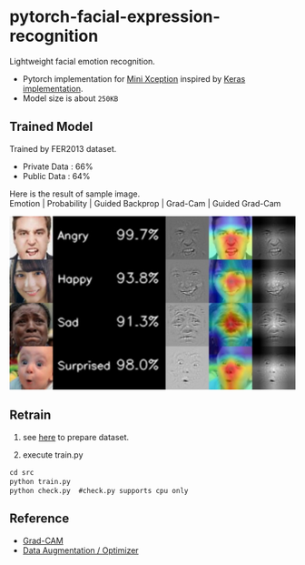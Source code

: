 # pytorch-facial-expression-recognition

Lightweight facial emotion recognition.

* Pytorch implementation for [Mini Xception](https://arxiv.org/pdf/1710.07557.pdf) inspired by [Keras implementation](https://github.com/oarriaga/face_classification).
* Model size is about `250KB`

## Trained Model

Trained by FER2013 dataset.

* Private Data : 66%
* Public Data : 64%

Here is the result of sample image.  
Emotion | Probability | Guided Backprop | Grad-Cam | Guided Grad-Cam

<img src="./test/guided_gradcam.jpg">

## Retrain

1. see [here](./dataset/README.md) to prepare dataset.

2. execute train.py
```
cd src
python train.py
python check.py  #check.py supports cpu only
```

## Reference

* [Grad-CAM](https://github.com/kazuto1011/grad-cam-pytorch)
* [Data Augmentation / Optimizer](https://github.com/WuJie1010/Facial-Expression-Recognition.Pytorch)
